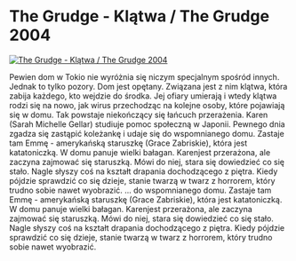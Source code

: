 The Grudge - Klątwa / The Grudge 2004 
=============
[![The Grudge - Klątwa / The Grudge 2004 ](http://vidos.pl/images/player.gif)](http://vidos.pl/the-grudge-klatwa-the-grudge-2004)

 Pewien dom w Tokio nie wyróżnia się niczym specjalnym spośród innych. Jednak to tylko pozory. Dom jest opętany. Związana jest z nim klątwa, która zabija każdego, kto wejdzie do środka. Jej ofiary umierają i wtedy klątwa rodzi się na nowo, jak wirus przechodząc na kolejne osoby, które pojawiają się w domu. Tak powstaje niekończący się łańcuch przerażenia. Karen (Sarah Michelle Gellar) studiuje pomoc społeczną w Japonii. Pewnego dnia zgadza się zastąpić koleżankę i udaje się do wspomnianego domu. Zastaje tam Emmę - amerykańską staruszkę (Grace Zabriskie), która jest katatoniczką. W domu panuje wielki bałagan. Karenjest przerażona, ale zaczyna zajmować się staruszką. Mówi do niej, stara się dowiedzieć co się stało. Nagle słyszy coś na kształt drapania dochodzącego z piętra. Kiedy pójdzie sprawdzić co się dzieje, stanie twarzą w twarz z horrorem, który trudno sobie nawet wyobrazić.   ... do wspomnianego domu. Zastaje tam Emmę - amerykańską staruszkę (Grace Zabriskie), która jest katatoniczką. W domu panuje wielki bałagan. Karenjest przerażona, ale zaczyna zajmować się staruszką. Mówi do niej, stara się dowiedzieć co się stało. Nagle słyszy coś na kształt drapania dochodzącego z piętra. Kiedy pójdzie sprawdzić co się dzieje, stanie twarzą w twarz z horrorem, który trudno sobie nawet wyobrazić.
